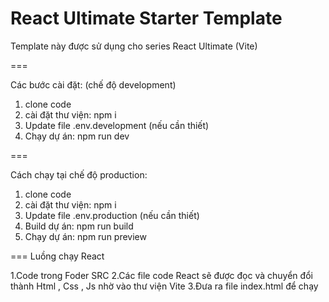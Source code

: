 # React Ultimate Starter Template
Template này được sử dụng cho series React Ultimate (Vite) 


===

Các bước cài đặt: (chế độ development)
1. clone code
2. cài đặt thư viện: npm i
3. Update file .env.development (nếu cần thiết)
4. Chạy dự án: npm run dev

===

Cách chạy tại chế độ production:
1. clone code
2. cài đặt thư viện: npm i
3. Update file .env.production (nếu cần thiết)
4. Build dự án: npm run build
5. Chạy dự án: npm run preview


===
Luồng chạy React 

1.Code trong Foder SRC
2.Các file code React sẽ được đọc và chuyển đổi thành Html , Css , Js nhờ vào thư viện Vite
3.Đưa ra file index.html để chạy
